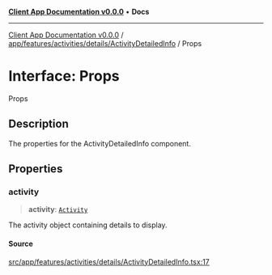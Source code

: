 [**Client App Documentation v0.0.0**](../../../../../../README.md) • **Docs**

***

[Client App Documentation v0.0.0](../../../../../../README.md) / [app/features/activities/details/ActivityDetailedInfo](../README.md) / Props

# Interface: Props

Props

## Description

The properties for the ActivityDetailedInfo component.

## Properties

### activity

> **activity**: [`Activity`](../../../../../models/activity/interfaces/Activity.md)

The activity object containing details to display.

#### Source

[src/app/features/activities/details/ActivityDetailedInfo.tsx:17](https://github.com/jimmykurian/Reactivities/blob/af72bfec8c51b7602f492bc9e60a71a5f447d0af/client-app/src/app/features/activities/details/ActivityDetailedInfo.tsx#L17)

